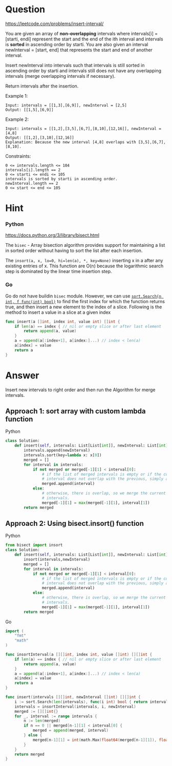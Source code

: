 Question
========

https://leetcode.com/problems/insert-interval/

You are given an array of **non-overlapping** intervals where intervals[i] = [starti, endi] represent the start and the end of the ith interval and intervals is **sorted** in ascending order by starti. You are also given an interval newInterval = [start, end] that represents the start and end of another interval.

Insert newInterval into intervals such that intervals is still sorted in ascending order by starti and intervals still does not have any overlapping intervals (merge overlapping intervals if necessary).

Return intervals after the insertion.



Example 1:

```
Input: intervals = [[1,3],[6,9]], newInterval = [2,5]
Output: [[1,5],[6,9]]
```


Example 2:

```
Input: intervals = [[1,2],[3,5],[6,7],[8,10],[12,16]], newInterval = [4,8]
Output: [[1,2],[3,10],[12,16]]
Explanation: Because the new interval [4,8] overlaps with [3,5],[6,7],[8,10].
```

Constraints:

```
0 <= intervals.length <= 104
intervals[i].length == 2
0 <= starti <= endi <= 105
intervals is sorted by starti in ascending order.
newInterval.length == 2
0 <= start <= end <= 105
```

Hint
====

### Python


https://docs.python.org/3/library/bisect.html

The `bisec` - Array bisection algorithm provides support for maintaining a list in sorted order without having to sort the list after each insertion.

The `insort(a, x, lo=0, hi=len(a), *, key=None)` inserting x in a after any existing entries of x. This function are O(n) because the logarithmic search step is dominated by the linear time insertion step.


### Go

Go do not have buildin `bisec` module. However, we can use [`sort.Search(n int, f func(int) bool)`](https://pkg.go.dev/sort#Search) to find the first index for which the function returns true, and then insert a new element to the index of a slice.
Following is the method to insert a value in a slice at a given index

```go
func insert(a []int, index int, value int) []int {
    if len(a) == index { // nil or empty slice or after last element
        return append(a, value)
    }
    a = append(a[:index+1], a[index:]...) // index < len(a)
    a[index] = value
    return a
}
```

Answer
=====

Insert new intervals to right order
and then run the Algorithm for merge intervals.


Approach 1: sort array with custom lambda function
---------

Python

```python
class Solution:
    def insert(self, intervals: List[List[int]], newInterval: List[int]) -> List[List[int]]:
        intervals.append(newInterval)
        intervals.sort(key=lambda x: x[0])
        merged = []
        for interval in intervals:
            if not merged or merged[-1][1] < interval[0]:
                # if the list of merged intervals is empty or if the current
                # interval does not overlap with the previous, simply append it.
                merged.append(interval)
            else:
                # otherwise, there is overlap, so we merge the current and previous
                # intervals.
                merged[-1][1] = max(merged[-1][1], interval[1])
        return merged
```



Approach 2: Using bisect.insort() function
----------

Python

```python
from bisect import insort
class Solution:
    def insert(self, intervals: List[List[int]], newInterval: List[int]) -> List[List[int]]:
        insort(intervals,newInterval)
        merged = []
        for interval in intervals:
            if not merged or merged[-1][1] < interval[0]:
                # if the list of merged intervals is empty or if the current
                # interval does not overlap with the previous, simply append it.
                merged.append(interval)
            else:
                # otherwise, there is overlap, so we merge the current and previous
                # intervals.
                merged[-1][1] = max(merged[-1][1], interval[1])
        return merged
```


Go

```go
import (
    "fmt"
    "math"
)

func insortInterval(a [][]int, index int, value []int) [][]int {
    if len(a) == index { // nil or empty slice or after last element
        return append(a, value)
    }
    a = append(a[:index+1], a[index:]...) // index < len(a)
    a[index] = value
    return a
}

func insert(intervals [][]int, newInterval []int) [][]int {
    i := sort.Search(len(intervals), func(i int) bool { return intervals[i][0] >= newInterval[0] })
    intervals = insortInterval(intervals, i, newInterval)
    merged := [][]int{}
    for _, interval := range intervals {
        n := len(merged)
        if n == 0 || merged[n-1][1] < interval[0] {
            merged = append(merged, interval)
        } else {
            merged[n-1][1] = int(math.Max(float64(merged[n-1][1]), float64(interval[1])))
        }
    }
    return merged
}

```